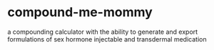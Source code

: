 # compound-me-mommy
a compounding calculator with the ability to generate and export formulations of sex hormone injectable and transdermal medication
